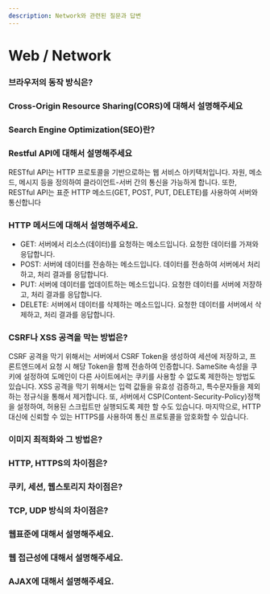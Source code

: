 ```yaml
---
description: Network와 관련된 질문과 답변
---
```


# Web / Network

### 브라우저의 동작 방식은?



### Cross-Origin Resource Sharing(CORS)에 대해서 설명해주세요



### Search Engine Optimization(SEO)란?



### Restful API에 대해서 설명해주세요

RESTful API는 HTTP 프로토콜을 기반으로하는 웹 서비스 아키텍처입니다. 자원, 메소드, 메시지 등을 정의하여 클라이언트-서버 간의 통신을 가능하게 합니다. 또한, RESTful API는 표준 HTTP 메소드(GET, POST, PUT, DELETE)를 사용하여 서버와 통신합니다



### HTTP 메서드에 대해서 설명해주세요.

* GET: 서버에서 리소스(데이터)를 요청하는 메소드입니다. 요청한 데이터를 가져와 응답합니다.
* POST: 서버에 데이터를 전송하는 메소드입니다. 데이터를 전송하여 서버에서 처리하고, 처리 결과를 응답합니다.
* PUT: 서버에 데이터를 업데이트하는 메소드입니다. 요청한 데이터를 서버에 저장하고, 처리 결과를 응답합니다.&#x20;
* DELETE: 서버에서 데이터를 삭제하는 메소드입니다. 요청한 데이터를 서버에서 삭제하고, 처리 결과를 응답합니다.



### CSRF나 XSS 공격을 막는 방법은?

CSRF 공격을 막기 위해서는 서버에서 CSRF Token을 생성하여 세션에 저장하고, 프론트엔드에서 요청 시 해당 Token을 함께 전송하여 인증합니다. SameSite 속성을 쿠키에 설정하여 도메인이 다른 사이트에서는 쿠키를 사용할 수 없도록 제한하는 방법도 있습니다. XSS 공격을 막기 위해서는 입력 값들을 유효성 검증하고, 특수문자들을 제외하는 정규식을 통해서 제거합니다. 또, 서버에서 CSP(Content-Security-Policy)정책을 설정하여, 허용된 스크립트만 실행되도록 제한 할 수도 있습니다. 마지막으로, HTTP 대신에 신뢰할 수 있는 HTTPS를 사용하여 통신 프로토콜을 암호화할 수 있습니다.



### 이미지 최적화와 그 방법은?



### HTTP, HTTPS의 차이점은?



###



### 쿠키, 세션, 웹스토리지 차이점은?



### TCP, UDP 방식의 차이점은?



### 웹표준에 대해서 설명해주세요.



### 웹 접근성에 대해서 설명해주세요.



### AJAX에 대해서 설명해주세요.
